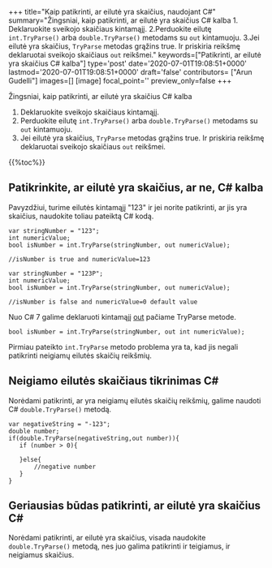 +++
title="Kaip patikrinti, ar eilutė yra skaičius, naudojant C#"
summary="Žingsniai, kaip patikrinti, ar eilutė yra skaičius C# kalba 1. Deklaruokite sveikojo skaičiaus kintamąjį. 2.Perduokite eilutę `int.TryParse()` arba `double.TryParse()` metodams su `out` kintamuoju. 3.Jei eilutė yra skaičius, `TryParse` metodas grąžins true. Ir priskiria reikšmę deklaruotai sveikojo skaičiaus `out` reikšmei."
keywords=["Patikrinti, ar eilutė yra skaičius C# kalba"]
type='post'
date='2020-07-01T19:08:51+0000'
lastmod='2020-07-01T19:08:51+0000'
draft='false'
contributors= ["Arun Gudelli"]
images=[]
[image]
focal_point=''
preview_only=false
+++

Žingsniai, kaip patikrinti, ar eilutė yra skaičius C# kalba

1. Deklaruokite sveikojo skaičiaus kintamąjį.
2. Perduokite eilutę `int.TryParse()` arba `double.TryParse()` metodams su `out` kintamuoju.
3. Jei eilutė yra skaičius, `TryParse` metodas grąžins true. Ir priskiria reikšmę deklaruotai sveikojo skaičiaus `out` reikšmei.

{{%toc%}}

## Patikrinkite, ar eilutė yra skaičius, ar ne, C# kalba 

Pavyzdžiui, turime eilutės kintamąjį "123" ir jei norite patikrinti, ar jis yra skaičius, naudokite toliau pateiktą C# kodą.

```
var stringNumber = "123";
int numericValue;
bool isNumber = int.TryParse(stringNumber, out numericValue);

//isNumber is true and numericValue=123

var stringNumber = "123P";
int numericValue;
bool isNumber = int.TryParse(stringNumber, out numericValue);

//isNumber is false and numericValue=0 default value

```

Nuo C# 7 galime deklaruoti kintamąjį [out](https://www.arungudelli.com/tutorial/c-sharp/difference-between-ref-and-out-parameters-in-c-sharp/) pačiame TryParse metode.

```
bool isNumber = int.TryParse(stringNumber, out int numericValue);

```

Pirmiau pateikto `int.TryParse` metodo problema yra ta, kad jis negali patikrinti neigiamų eilutės skaičių reikšmių.

## Neigiamo eilutės skaičiaus tikrinimas C# 

Norėdami patikrinti, ar yra neigiamų eilutės skaičių reikšmių, galime naudoti C# `double.TryParse()` metodą.

```
var negativeString = "-123";
double number;
if(double.TryParse(negativeString,out number)){
   if (number > 0){

   }else{
       //negative number 
   }   
}
```

## Geriausias būdas patikrinti, ar eilutė yra skaičius C# 

Norėdami patikrinti, ar eilutė yra skaičius, visada naudokite `double.TryParse()` metodą, nes juo galima patikrinti ir teigiamus, ir neigiamus skaičius.